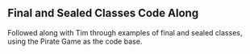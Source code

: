 ## Final and Sealed Classes Code Along

Followed along with Tim through examples of final and sealed classes, using the Pirate Game as the code base.